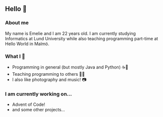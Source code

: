 ## Hello 👋 

### About me

My name is Emelie and I am 22 years old. I am currently studying Informatics at Lund University while also teaching programming part-time at Hello World in Malmö.

### What I 💜  

- Programming in general (but mostly Java and Python) ☕️🐍
- Teaching programming to others 👩‍🏫
- I also like photography and music! 📷

### I am currently working on...

- Advent of Code!
- and some other projects...

<!--
**eemmeelliiee/eemmeelliiee** is a ✨ _special_ ✨ repository because its `README.md` (this file) appears on your GitHub profile.

Here are some ideas to get you started:

- 🔭 I’m currently working on ...
- 🌱 I’m currently learning ...
- 👯 I’m looking to collaborate on ...
- 🤔 I’m looking for help with ...
- 💬 Ask me about ...
- 📫 How to reach me: ...
- 😄 Pronouns: ...
- ⚡ Fun fact: ...
-->
